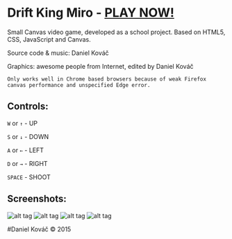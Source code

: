 # Drift King Miro - [PLAY NOW!](http://dkm.beatsbysmith.com/)



Small Canvas video game, developed as a school project. Based on HTML5, CSS, JavaScript and Canvas.


Source code & music: Daniel Kováč

Graphics: awesome people from Internet, edited by Daniel Kováč

`Only works well in Chrome based browsers because of weak Firefox canvas performance and unspecified Edge error.`

## Controls:
`W` or `↑` 	- UP

`S` or `↓` 	- DOWN

`A` or `←` 	- LEFT

`D` or `→` 	- RIGHT

`SPACE` 	- SHOOT

## Screenshots:
![alt tag](https://github.com/danecsvk/drift-king-miro/blob/master/screenshots/shot01.png)
![alt tag](https://github.com/danecsvk/drift-king-miro/blob/master/screenshots/shot02.png)
![alt tag](https://github.com/danecsvk/drift-king-miro/blob/master/screenshots/shot03.png)
![alt tag](https://github.com/danecsvk/drift-king-miro/blob/master/screenshots/shot04.png)

#Daniel Kováč © 2015
